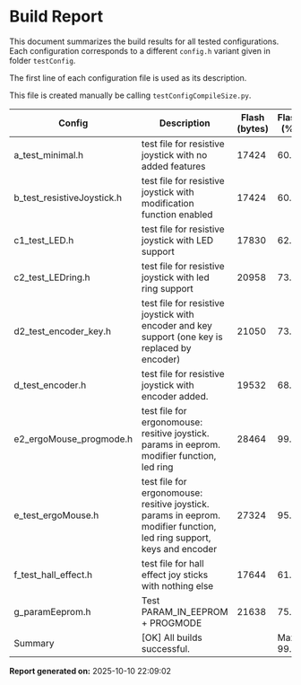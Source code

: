 # Build Report

This document summarizes the build results for all tested configurations.  
Each configuration corresponds to a different `config.h` variant given in folder `testConfig`.

The first line of each configuration file is used as its description.

This file is created manually be calling `testConfigCompileSize.py`.

| Config | Description | Flash (bytes) | Flash (%) | RAM (bytes) | RAM (%) | Build Success |
|--------|-------------|---------------|-----------|-------------|---------|---------------|
| a_test_minimal.h | test file for resistive joystick with no added features | 17424 | 60.8 | 1191 | 46.5 | Yes |
| b_test_resistiveJoystick.h | test file for resistive joystick with modification function enabled | 17424 | 60.8 | 1191 | 46.5 | Yes |
| c1_test_LED.h | test file for resistive joystick with LED support | 17830 | 62.2 | 1191 | 46.5 | Yes |
| c2_test_LEDring.h | test file for resistive joystick with led ring support | 20958 | 73.1 | 1399 | 54.6 | Yes |
| d2_test_encoder_key.h | test file for resistive joystick with encoder and key support (one key is replaced by encoder) | 21050 | 73.4 | 1354 | 52.9 | Yes |
| d_test_encoder.h | test file for resistive joystick with encoder added. | 19532 | 68.1 | 1265 | 49.4 | Yes |
| e2_ergoMouse_progmode.h | test file for ergonomouse: resitive joystick. params in eeprom. modifier function, led ring | 28464 | 99.3 | 1644 | 64.2 | Yes |
| e_test_ergoMouse.h | test file for ergonomouse: resitive joystick. params in eeprom. modifier function, led ring support, keys and encoder | 27324 | 95.3 | 1633 | 63.8 | Yes |
| f_test_hall_effect.h | test file for hall effect joy sticks with nothing else | 17644 | 61.5 | 1193 | 46.6 | Yes |
| g_paramEeprom.h | Test PARAM_IN_EEPROM + PROGMODE | 21638 | 75.5 | 1241 | 48.5 | Yes |
| Summary | [OK] All builds successful. |  | Max: 99.3 |  | Max: 64.2 | [OK] |

**Report generated on:** 2025-10-10 22:09:02
